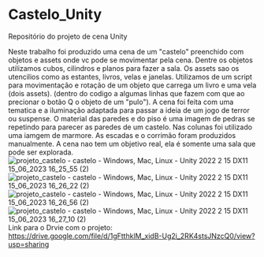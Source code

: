 # Castelo_Unity
Repositório do projeto de cena Unity

Neste trabalho foi produzido uma cena de um "castelo" preenchido com objetos e assets onde vc pode se movimentar pela cena.
Dentre os objetos utilizamos cubos, cilindros e planos para fazer a sala.
Os assets sao os utencilios como as estantes, livros, velas e janelas.
Utilizamos de um script para movimentação e rotação de um objeto que carrega um livro e uma vela (dois assets).
(dentro do codigo a algumas linhas que fazem com que ao precionar o botão Q o objeto de um "pulo").
A cena foi feita com uma tematica e a iluminação adaptada para passar a ideia de um jogo de terror ou suspense.
O material das paredes e do piso é uma imagem de pedras se repetindo para parecer as paredes de um castelo.
Nas colunas foi utilizado uma iamgem de marmore.
As escadas e o corrimão foram produzidos manualmente.
A cena nao tem um objetivo real, ela é somente uma sala que pode ser explorada.
![projeto_castelo - castelo - Windows, Mac, Linux - Unity 2022 2 15 _DX11_ 15_06_2023 16_25_55 (2)](https://github.com/Rob3rt2/Castelo_Unity/assets/127865166/e4988cc9-64bf-4694-a846-3afdf9d37684)
![projeto_castelo - castelo - Windows, Mac, Linux - Unity 2022 2 15 _DX11_ 15_06_2023 16_26_22 (2)](https://github.com/Rob3rt2/Castelo_Unity/assets/127865166/8b25fc49-74d1-4f65-b353-1b8dbe4fe26d)
![projeto_castelo - castelo - Windows, Mac, Linux - Unity 2022 2 15 _DX11_ 15_06_2023 16_26_56 (2)](https://github.com/Rob3rt2/Castelo_Unity/assets/127865166/a3ef7ad0-79b6-4732-94ff-9fe5036a0ce9)
![projeto_castelo - castelo - Windows, Mac, Linux - Unity 2022 2 15 _DX11_ 15_06_2023 16_27_10 (2)](https://github.com/Rob3rt2/Castelo_Unity/assets/127865166/96391019-4753-45f2-b08f-7f6c5d9cd847)
Link para o Drvie com o projeto:
https://drive.google.com/file/d/1gFtthklM_xidB-Ug2i_2RK4stsJNzcQ0/view?usp=sharing

